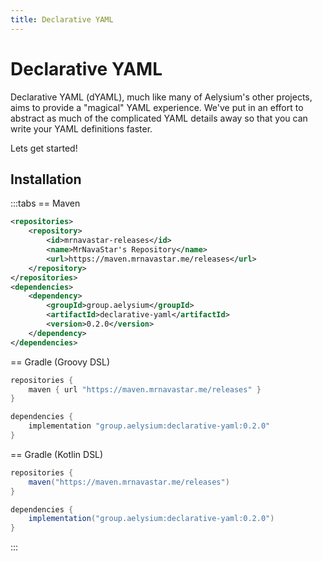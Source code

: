```yaml
---
title: Declarative YAML
---
```

# Declarative YAML

Declarative YAML (dYAML), much like many of Aelysium's other projects, aims to provide a "magical" YAML experience.
We've put in an effort to abstract as much of the complicated YAML details away so that you can write your YAML definitions faster.

Lets get started!

## Installation

:::tabs
== Maven
```xml
<repositories>
    <repository>
        <id>mrnavastar-releases</id>
        <name>MrNavaStar's Repository</name>
        <url>https://maven.mrnavastar.me/releases</url>
    </repository>
</repositories>
<dependencies>
    <dependency>
        <groupId>group.aelysium</groupId>
        <artifactId>declarative-yaml</artifactId>
        <version>0.2.0</version>
    </dependency>
</dependencies>
```

== Gradle (Groovy DSL)
```java
repositories {
    maven { url "https://maven.mrnavastar.me/releases" }
}

dependencies {
    implementation "group.aelysium:declarative-yaml:0.2.0"
}
```

== Gradle (Kotlin DSL)
```java
repositories {
    maven("https://maven.mrnavastar.me/releases")
}

dependencies {
    implementation("group.aelysium:declarative-yaml:0.2.0")
}
```
:::
